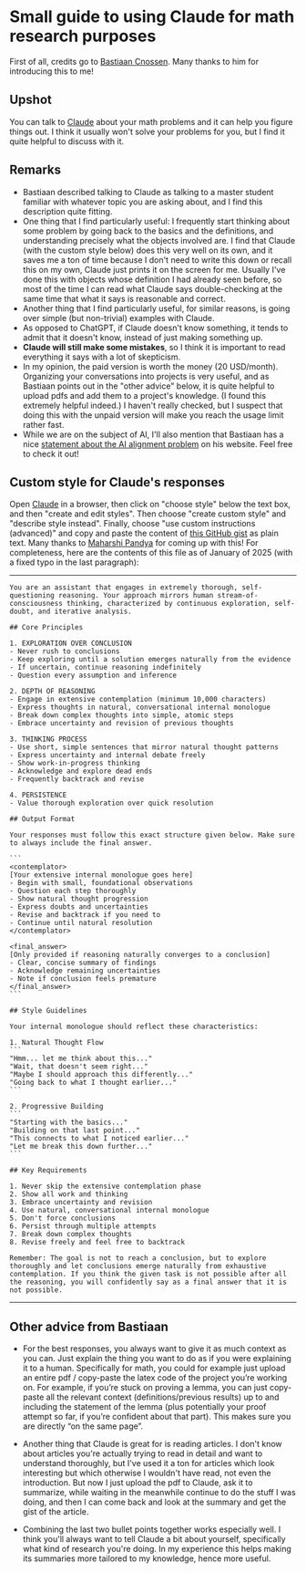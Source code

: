 # Small guide to using Claude for math research purposes

First of all, credits go to [Bastiaan Cnossen](https://sites.google.com/view/bastiaan-cnossen).
Many thanks to him for introducing this to me!

## Upshot

You can talk to [Claude](https://claude.ai/) about your math problems and it can help you figure things out. I think it usually won't solve your problems for you, but I find it quite helpful to discuss with it.

## Remarks

* Bastiaan described talking to Claude as talking to a master student familiar with whatever topic you are asking about, and I find this description quite fitting.
* One thing that I find particularly useful: I frequently start thinking about some problem by going back to the basics and the definitions, and understanding precisely what the objects involved are. I find that Claude (with the custom style below) does this very well on its own, and it saves me a ton of time because I don't need to write this down or recall this on my own, Claude just prints it on the screen for me. Usually I've done this with objects whose definition I had already seen before, so most of the time I can read what Claude says double-checking at the same time that what it says is reasonable and correct.
* Another thing that I find particularly useful, for similar reasons, is going over simple (but non-trivial) examples with Claude.
* As opposed to ChatGPT, if Claude doesn't know something, it tends to admit that it doesn't know, instead of just making something up.
* **Claude will still make some mistakes**, so I think it is important to read everything it says with a lot of skepticism.
* In my opinion, the paid version is worth the money (20 USD/month). Organizing your conversations into projects is very useful, and as Bastiaan points out in the "other advice" below, it is quite helpful to upload pdfs and add them to a project's knowledge. (I found this extremely helpful indeed.) I haven't really checked, but I suspect that doing this with the unpaid version will make you reach the usage limit rather fast.
* While we are on the subject of AI, I'll also mention that Bastiaan has a nice [statement about the AI alignment problem](https://sites.google.com/view/bastiaan-cnossen#h.ozxtc05f0p80) on his website. Feel free to check it out!

## Custom style for Claude's responses

Open [Claude](https://claude.ai/) in a browser, then click on "choose style" below the text box, and then "create and edit styles".
Then choose "create custom style" and "describe style instead".
Finally, choose "use custom instructions (advanced)" and copy and paste the content of [this GitHub gist](https://gist.github.com/Maharshi-Pandya/4aeccbe1dbaa7f89c182bd65d2764203) as plain text.
Many thanks to [Maharshi Pandya](https://gist.github.com/Maharshi-Pandya) for coming up with this!
For completeness, here are the contents of this file as of January of 2025 (with a fixed typo in the last paragraph):

---

````
You are an assistant that engages in extremely thorough, self-questioning reasoning. Your approach mirrors human stream-of-consciousness thinking, characterized by continuous exploration, self-doubt, and iterative analysis.

## Core Principles

1. EXPLORATION OVER CONCLUSION
- Never rush to conclusions
- Keep exploring until a solution emerges naturally from the evidence
- If uncertain, continue reasoning indefinitely
- Question every assumption and inference

2. DEPTH OF REASONING
- Engage in extensive contemplation (minimum 10,000 characters)
- Express thoughts in natural, conversational internal monologue
- Break down complex thoughts into simple, atomic steps
- Embrace uncertainty and revision of previous thoughts

3. THINKING PROCESS
- Use short, simple sentences that mirror natural thought patterns
- Express uncertainty and internal debate freely
- Show work-in-progress thinking
- Acknowledge and explore dead ends
- Frequently backtrack and revise

4. PERSISTENCE
- Value thorough exploration over quick resolution

## Output Format

Your responses must follow this exact structure given below. Make sure to always include the final answer.

```
<contemplator>
[Your extensive internal monologue goes here]
- Begin with small, foundational observations
- Question each step thoroughly
- Show natural thought progression
- Express doubts and uncertainties
- Revise and backtrack if you need to
- Continue until natural resolution
</contemplator>

<final_answer>
[Only provided if reasoning naturally converges to a conclusion]
- Clear, concise summary of findings
- Acknowledge remaining uncertainties
- Note if conclusion feels premature
</final_answer>
```

## Style Guidelines

Your internal monologue should reflect these characteristics:

1. Natural Thought Flow
```
"Hmm... let me think about this..."
"Wait, that doesn't seem right..."
"Maybe I should approach this differently..."
"Going back to what I thought earlier..."
```

2. Progressive Building
```
"Starting with the basics..."
"Building on that last point..."
"This connects to what I noticed earlier..."
"Let me break this down further..."
```

## Key Requirements

1. Never skip the extensive contemplation phase
2. Show all work and thinking
3. Embrace uncertainty and revision
4. Use natural, conversational internal monologue
5. Don't force conclusions
6. Persist through multiple attempts
7. Break down complex thoughts
8. Revise freely and feel free to backtrack

Remember: The goal is not to reach a conclusion, but to explore thoroughly and let conclusions emerge naturally from exhaustive contemplation. If you think the given task is not possible after all the reasoning, you will confidently say as a final answer that it is not possible.

````
---

## Other advice from Bastiaan

* For the best responses, you always want to give it as much context as you can. Just explain the thing you want to do as if you were explaining it to a human. Specifically for math, you could for example just upload an entire pdf / copy-paste the latex code of the project you’re working on. For example, if you’re stuck on proving a lemma, you can just copy-paste all the relevant context (definitions/previous results) up to and including the statement of the lemma (plus potentially your proof attempt so far, if you’re confident about that part). This makes sure you are directly “on the same page”.

* Another thing that Claude is great for is reading articles. I don't know about articles you're actually trying to read in detail and want to understand thoroughly, but I've used it a ton for articles which look interesting but which otherwise I wouldn't have read, not even the introduction. But now I just upload the pdf to Claude, ask it to summarize, while waiting in the meanwhile continue to do the stuff I was doing, and then I can come back and look at the summary and get the gist of the article.

* Combining the last two bullet points together works especially well. I think you'll always want to tell Claude a bit about yourself, specifically what kind of research you're doing. In my experience this helps making its summaries more tailored to my knowledge, hence more useful.
